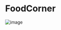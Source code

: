 # FoodCorner
![image](https://user-images.githubusercontent.com/69836058/152562269-48de8d28-29c0-4362-95fa-db76cb9bf2d0.png)
